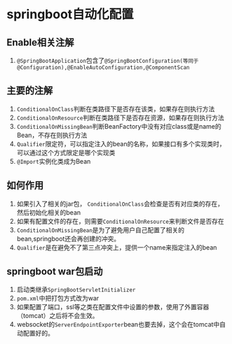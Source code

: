 # springboot自动化配置

## Enable相关注解
1. `@SpringBootApplication`包含了`@SpringBootConfiguration(等同于@Configuration),@EnableAutoConfiguration,@ComponentScan`

## 主要的注解
1. `ConditionalOnClass`判断在类路径下是否存在该类，如果存在则执行方法
2. `ConditionalOnResource`判断在类路径下是否存在资源，如果存在则执行方法
3. `ConditionalOnMissingBean`判断BeanFactory中没有对应class或是name的Bean，不存在则执行方法
4. `Qualifier`限定符，可以指定注入的bean的名称，如果接口有多个实现类时，可以通过这个方式限定是哪个实现类
5. `@Import`实例化类成为Bean

## 如何作用
1. 如果引入了相关的jar包， `ConditionalOnClass`会检查是否有对应类的存在，然后初始化相关的bean
2. 如果有配置文件的存在，则需要`ConditionalOnResource`来判断文件是否存在
3. `ConditionalOnMissingBean`是为了避免用户自己配置了相关的bean,springboot还会再创建的冲突。
4. `Qualifier`是在避免不了第三点冲突上，提供一个name来指定注入的bean


## springboot war包启动
1. 启动类继承`SpringBootServletInitializer`
2. `pom.xml`中把打包方式改为war
3. 如果配置了端口，ssl等之类在配置文件中设置的参数，使用了外置容器（tomcat）之后将不会生效。
4. websocket的`ServerEndpointExporter`bean也要去掉，这个会在tomcat中自动配置好的。
